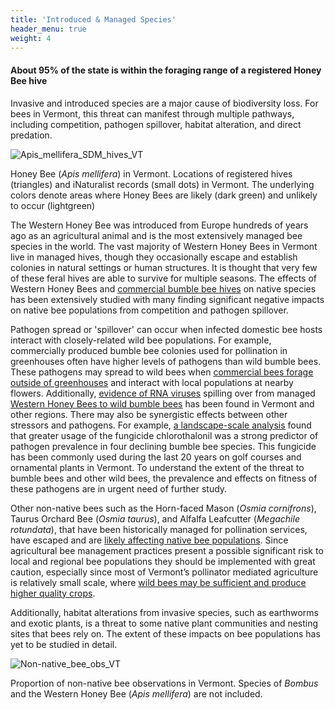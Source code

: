 ```yaml
---
title: 'Introduced & Managed Species'
header_menu: true
weight: 4
---
```

<div class="lead">
  <h4>About 95% of the state is within the foraging range of a registered Honey Bee hive</h4>
</div>

Invasive and introduced species are a major cause of biodiversity loss. For bees in Vermont, this threat can manifest through multiple pathways, including competition, pathogen spillover, habitat alteration, and direct predation.

<div class = "row">
  <div class="col-lg-5">
    <img src="https://stateofbees.vtatlasoflife.org/images/Apis_mellifera_VT_hives.png" alt="Apis_mellifera_SDM_hives_VT">
    <p class="caption">Honey Bee (<i>Apis mellifera</i>) in Vermont. Locations of registered hives (triangles) and iNaturalist records (small dots) in Vermont. The underlying colors denote areas where Honey Bees are likely (dark green) and unlikely to occur (lightgreen)</p>
  </div>

  <div class="col-lg-7">
    <p>
    The Western Honey Bee was introduced from Europe hundreds of years ago as an agricultural animal and is the most extensively managed bee species in the world. The vast majority of Western Honey Bees in Vermont live in managed hives, though they occasionally escape and establish colonies in natural settings or human structures. It is thought that very few of these feral hives are able to survive for multiple seasons. The effects of Western Honey Bees and <a href=https://www.xerces.org/publications/petitions-comments/letter-to-aphis-ppq-follow-up-to-june-23-2014-bumble-bee-meeting>commercial bumble bee hives</a> on native species has been extensively studied with many finding significant negative impacts on native bee populations from competition and pathogen spillover.
    </p>
    <p>
    Pathogen spread or 'spillover' can occur when infected domestic bee hosts interact with closely-related wild bee populations. For example, commercially produced bumble bee colonies used for pollination in greenhouses often have higher levels of pathogens than wild bumble bees. These pathogens may spread to wild bees when <a href="https://www.pollinator.org/pollinator.org/assets/generalFiles/NAPPC-Clean-Stock-White-Paper.pdf" target="blank_"><u>commercial bees forage outside of greenhouses</u></a> and interact with local populations at nearby flowers. Additionally, <a href="https://journals.plos.org/plosone/article?id=10.1371/journal.pone.0217822" target="blank_"><u>evidence of RNA viruses</u></a> spilling over from managed <a href="https://www.ncbi.nlm.nih.gov/pmc/articles/PMC8400633/" target="blank_"><u>Western Honey Bees to wild bumble bees</u></a> has been found in Vermont and other regions. There may also be synergistic effects between other stressors and pathogens. For example, <a href="https://royalsocietypublishing.org/doi/full/10.1098/rspb.2017.2181?rss=1" target="blank_"><u>a landscape-scale analysis</u></a> found that greater usage of the fungicide chlorothalonil was a strong predictor of pathogen prevalence in four declining bumble bee species. This fungicide has been commonly used during the last 20 years on golf courses and ornamental plants in Vermont. To understand the extent of the threat to bumble bees and other wild bees, the prevalence and effects on fitness of these pathogens are in urgent need of further study.
    </p>
  </div>
</div>

<div class="row">
  <div class="col-lg-7">
    <p>
    Other non-native bees such as the Horn-faced Mason (<i>Osmia cornifrons</i>), Taurus Orchard Bee (<i>Osmia taurus</i>), and Alfalfa Leafcutter (<i>Megachile rotundata</i>), that have been historically managed for pollination services, have escaped and are <a href="https://www.nature.com/articles/s41598-020-75566-9" target = "blank_"> likely affecting native bee populations</a>. Since agricultural bee management practices present a possible significant risk to local and regional bee populations they should be implemented with great caution, especially since most of Vermont’s pollinator mediated agriculture is relatively small scale, where <a href="https://besjournals.onlinelibrary.wiley.com/doi/10.1111/j.1365-2664.2010.01823.x" target="blank_"> wild bees may be sufficient and produce higher quality crops</a>.
    </p>
    <p>
    Additionally, habitat alterations from invasive species, such as earthworms and exotic plants, is a threat to some native plant communities and nesting sites that bees rely on. The extent of these impacts on bee populations has yet to be studied in detail.
    </p>
  </div>
  <div class="col-lg-5">
    <img alt="Non-native_bee_obs_VT" src="https://stateofbees.vtatlasoflife.org/images/PropIntroducedObservations_noBombus_noApis.png">
    <p class="caption">Proportion of non-native bee observations in Vermont. Species of <i>Bombus</i> and the Western Honey Bee (<i>Apis mellifera</i>) are not included.</p>
  </div>
</div>

